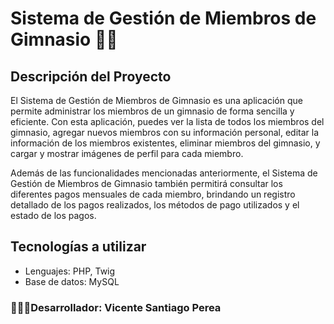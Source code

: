 # Sistema de Gestión de Miembros de Gimnasio 🏋️‍♀️

## Descripción del Proyecto
El Sistema de Gestión de Miembros de Gimnasio es una aplicación que permite administrar los miembros de un gimnasio de forma sencilla y eficiente. Con esta aplicación, puedes ver la lista de todos los miembros del gimnasio, agregar nuevos miembros con su información personal, editar la información de los miembros existentes, eliminar miembros del gimnasio, y cargar y mostrar imágenes de perfil para cada miembro.

Además de las funcionalidades mencionadas anteriormente, el Sistema de Gestión de Miembros de Gimnasio también permitirá consultar los diferentes pagos mensuales de cada miembro, brindando un registro detallado de los pagos realizados, los métodos de pago utilizados y el estado de los pagos.

## Tecnologías a utilizar
- Lenguajes: PHP, Twig
- Base de datos: MySQL
  
### 👨🏼‍💻Desarrollador: Vicente Santiago Perea

